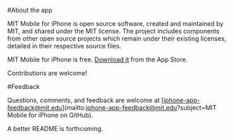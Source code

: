 #About the app

MIT Mobile for iPhone is open source software, created and maintained by MIT, and shared under the MIT license. The project includes components from other open source projects which remain under their existing licenses, detailed in their respective source files.

MIT Mobile for iPhone is free. [Download it](http://itunes.apple.com/us/app/mit-mobile/id353590319) from the App Store.

Contributions are welcome!

#Feedback

Questions, comments, and feedback are welcome at [iphone-app-feedback@mit.edu](mailto:iphone-app-feedback@mit.edu?subject=MIT Mobile for iPhone on GitHub).

A better README is forthcoming.